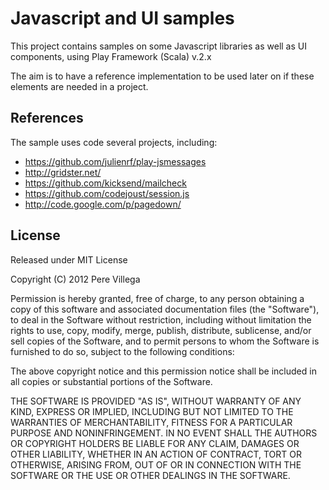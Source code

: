 # Javascript and UI samples

This project contains samples on some Javascript libraries as well as UI components, using Play Framework (Scala) v.2.x

The aim is to have a reference implementation to be used later on if these elements are needed in a project.

## References

The sample uses code several projects, including:

* https://github.com/julienrf/play-jsmessages
* http://gridster.net/
* https://github.com/kicksend/mailcheck
* https://github.com/codejoust/session.js
* http://code.google.com/p/pagedown/

## License

Released under MIT License

Copyright (C) 2012 Pere Villega

Permission is hereby granted, free of charge, to any person obtaining a copy of this software and associated documentation files (the "Software"), to deal in the Software without restriction, including without limitation the rights to use, copy, modify, merge, publish, distribute, sublicense, and/or sell copies of the Software, and to permit persons to whom the Software is furnished to do so, subject to the following conditions:

The above copyright notice and this permission notice shall be included in all copies or substantial portions of the Software.

THE SOFTWARE IS PROVIDED "AS IS", WITHOUT WARRANTY OF ANY KIND, EXPRESS OR IMPLIED, INCLUDING BUT NOT LIMITED TO THE WARRANTIES OF MERCHANTABILITY, FITNESS FOR A PARTICULAR PURPOSE AND NONINFRINGEMENT. IN NO EVENT SHALL THE AUTHORS OR COPYRIGHT HOLDERS BE LIABLE FOR ANY CLAIM, DAMAGES OR OTHER LIABILITY, WHETHER IN AN ACTION OF CONTRACT, TORT OR OTHERWISE, ARISING FROM, OUT OF OR IN CONNECTION WITH THE SOFTWARE OR THE USE OR OTHER DEALINGS IN THE SOFTWARE.